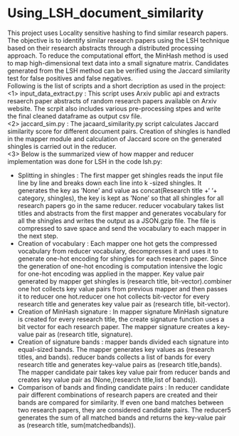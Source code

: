 # Using_LSH_document_similarity
This project uses Locality sensitive hashing to find similar research papers.
The objective is to identify similar research papers using the LSH technique based on their research abstracts through a distributed processing approach. To reduce the computational effort, the MinHash method is used to map high-dimensional text data into a small signature matrix. Candidates generated from the LSH method can be verified using the Jaccard similarity test for
false positives and false negatives.
<br>
Following is the list of scripts and a short decription as used in the project:
<br>
<1> input_data_extract.py : This script uses Arxiv public api and extracts resaerch paper abstracts of random research papers available on Arxiv website. The scrpit also includes various pre-processing stpes and write the final cleaned dataframe as output csv file.
<br>
<2> jaccard_sim.py : The jacaard_similarity.py script calculates Jaccard similarity score for different document pairs. Creation of shingles is handled in the mapper module and calculation of Jaccard score on the generated shingles is carried out in the reducer.
<br>
<3>  Below is the summarized view of how mapper and reducer implementation was done for LSH in the code lsh.py:
* Splitting in shingles : The first mapper get shingles reads the input file line by line and breaks down each line into k -sized shingles. It generates the key as ’None’ and value as concat(Research title +‘ ‘+ category, shingles), the key is kept as ’None’ so that all shingles for all research papers go in the same reducer. reducer vocabulary takes list titles and abstracts from the first mapper and generates vocabulary for all the shingles and writes the output as a JSON.gzip file. The file is compressed to save space and send the vocabulary to each mapper in the next step.
* Creation of vocabulary : Each mapper one hot gets the compressed vocabulary from reducer vocabulary, decompresses it and uses it to generate one-hot encoding for shingles for each research paper. Since the generation of one-hot encoding is computation intensive the logic for one-hot encoding was applied in the mapper. Key value pair generated by mapper get shingles is (research title, bit-vector).combiner one hot collects key value pairs from previous mapper and then passes it to reducer one hot.reducer one hot collects bit-vector for every research title and generates key value pair as (research title, bit-vector).
* Creation of MinHash signature : In mapper signature MinHash signature is created for every research title, the create signature function uses a bit vector for each research paper. The mapper signature creates a key-value pair as (research title, signature).
* Creation of signature bands : mapper bands divided each signature into equal-sized bands. The mapper generates key values as (research
titles, and bands). reducer bands collects a list of bands for every research title and generates key-value pairs as (research title,bands). The mapper candidate pair takes key value pair from reducer bands and creates key value pair as (None,(research title,list of bands)).
* Comparison of bands and finding candidate pairs : In reducer candidate pair different combinations of research papers are created and their bands are compared for similarity. If even one band matches between two research papers, they are considered candidate pairs. The reducer5 generates the sum of all matched bands and returns the key-value pair as (research title, sum(matchedbands)).



